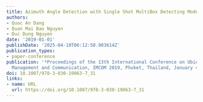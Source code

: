 ```yaml
---
title: Azimuth Angle Detection with Single Shot MultiBox Detecting Model
authors:
- Quoc An Dang
- Quan Mai Bao Nguyen
- Duc Dung Nguyen
date: '2019-01-01'
publishDate: '2025-04-10T06:12:50.903614Z'
publication_types:
- paper-conference
publication: '*Proceedings of the 13th International Conference on Ubiquitous Information
  Management and Communication, IMCOM 2019, Phuket, Thailand, January 4-6, 2019*'
doi: 10.1007/978-3-030-19063-7_31
links:
- name: URL
  url: https://doi.org/10.1007/978-3-030-19063-7_31
---
```

